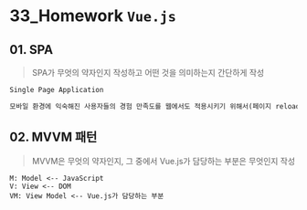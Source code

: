 # 33_Homework	`Vue.js`

## 01. SPA

> SPA가 무엇의 약자인지 작성하고 어떤 것을 의미하는지 간단하게 작성

```html
Single Page Application

모바일 환경에 익숙해진 사용자들의 경험 만족도를 웹에서도 적용시키기 위해서(페이지 reload 없이 현재 보이는 화면에서 조작한 것에 대한 response 확인 가능) 하나의 페이지 내에서 모든 서비스를 제공할 수 있는 기능의 필요성이 대두되었다. JavaScript가 이 모든 것을 가능하게 해줬으며 Vue.js는 이러한 JavaScript를 더욱 편하게 쓸 수 있게 만들어준다.
```



## 02. MVVM 패턴

> MVVM은 무엇의 약자인지, 그 중에서 Vue.js가 담당하는 부분은 무엇인지 작성

```
M: Model <-- JavaScript
V: View <-- DOM
VM: View Model <-- Vue.js가 담당하는 부분
```

